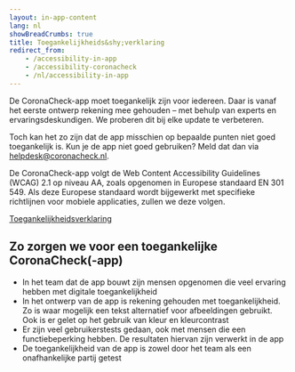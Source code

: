 ```yaml
---
layout: in-app-content
lang: nl
showBreadCrumbs: true
title: Toegankelijkheids&shy;verklaring
redirect_from: 
    - /accessibility-in-app
    - /accessibility-coronacheck
    - /nl/accessibility-in-app
---
```

De CoronaCheck-app moet toegankelijk zijn voor iedereen. Daar is vanaf het eerste ontwerp rekening mee gehouden – met behulp van experts en ervaringsdeskundigen. We proberen dit bij elke update te verbeteren. 

Toch kan het zo zijn dat de app misschien op bepaalde punten niet goed toegankelijk is. Kun je de app niet goed gebruiken? Meld dat dan via <a href='mailto:helpdesk@coronacheck.nl'>helpdesk@coronacheck.nl</a>.
 
De CoronaCheck-app volgt de Web Content Accessibility Guidelines (WCAG) 2.1 op niveau AA, zoals opgenomen in Europese standaard EN 301 549. Als deze Europese standaard wordt bijgewerkt met specifieke richtlijnen voor mobiele applicaties, zullen we deze volgen.

<a href='https://www.toegankelijkheidsverklaring.nl/register/4309' target='_blank' rel='noopener noreferrer'>Toegankelijkheidsverklaring</a>

## Zo zorgen we voor een toegankelijke CoronaCheck(-app)
 
- In het team dat de app bouwt zijn mensen opgenomen die veel ervaring hebben met digitale toegankelijkheid
- In het ontwerp van de app is rekening gehouden met toegankelijkheid. Zo is waar mogelijk een tekst alternatief voor afbeeldingen gebruikt. Ook is er gelet op het gebruik van kleur en kleurcontrast
- Er zijn veel gebruikerstests gedaan, ook met mensen die een functiebeperking hebben. De resultaten hiervan zijn verwerkt in de app
- De toegankelijkheid van de app is zowel door het team als een onafhankelijke partij getest
